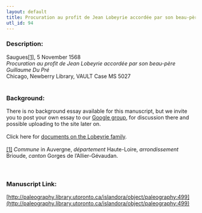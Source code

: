 ```yaml
---
layout: default
title: Procuration au profit de Jean Lobeyrie accordée par son beau-père Guillaume Du Pré
utl_id: 94
---
```


### Description:

Saugues<a id="_ftnref1">[[1]](#_ftn1)</a>, 5 November 1568<br>
_Procuration au profit de Jean Lobeyrie accordée par son beau-père Guillaume Du Pré_<br>
Chicago, Newberry Library, VAULT Case MS 5027<br>
 <br>


### Background:

There is no background essay available for this manuscript, but we invite you to post your own essay to our [Google group](https://paleography.library.utoronto.ca/content/group-work), for discussion there and possible uploading to the site later on.<br><br>
Click here for [documents on the Lobeyrie family](https://paleography.library.utoronto.ca/islandora/search/catch_all_fields_mt%3A%28Lobeyrie%29?f[0]=-entity_type%3A%22node%22).<br><br>
<a id="_ftn1">[[1]](#_ftnref1)</a> _Commune_ in Auvergne, _département_ Haute-Loire, _arrondissement_ Brioude, _canton_ Gorges de l’Allier-Gévaudan.<br><br>
 <br>


### Manuscript Link:

[http://paleography.library.utoronto.ca/islandora/object/paleography:499](http://paleography.library.utoronto.ca/islandora/object/paleography:499)